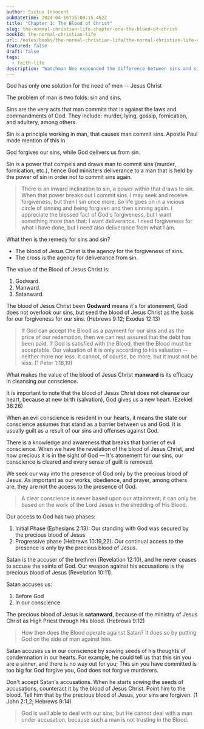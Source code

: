 ```yaml
---
author: Sixtus Innocent
pubDatetime: 2024-04-16T16:00:15.462Z
title: "Chapter 1: The Blood of Christ"
slug: the-normal-christian-life-chapter-one-the-blood-of-christ
bookId: the-normal-christian-life
url: /notes/books/the-normal-christian-life/the-normal-christian-life-chapter-one-the-blood-of-christ
featured: false
draft: false
tags:
  - faith-life
description: "Watchman Nee expounded the difference between sins and sin. He further threw indepth light for the solution of sins as documented in the Scriptures."
---
```


God has only one solution for the need of men -- Jesus Christ

The problem of man is two folds: sin and sins.

Sins are the very acts that man commits that is against the laws and commandments of God. They include: murder, lying, gossip, fornication, and adultery, among others.

Sin is a principle working in man, that causes man commit sins. Apostle Paul made mention of this in

God forgives our sins, while God delivers us from sin.

Sin is a power that compels and draws man to commit sins (murder, fornication, etc.), hence God ministers deliverance to a man that is held by the power of sin in order not to commit sins again.

> There is an inward inclination to sin, a power within that draws to sin. When that power breaks out I commit sins. I may seek and receive forgiveness, but then I sin once more. So life goes on in a vicious circle of sinning and being forgiven and then sinning again. I appreciate the blessed fact of God's forgiveness, but I want something more than that: I want deliverance. I need forgiveness for what I have done, but I need also deliverance from what I am.

What then is the remedy for sins and sin?

- The blood of Jesus Christ is the agency for the forgiveness of sins.
- The cross is the agency for deliverance from sin.

The value of the Blood of Jesus Christ is:

1. Godward.
2. Manward.
3. Satanward.

The blood of Jesus Christ been **Godward** means it's for atonement, God does not overlook our sins, but seed the blood of Jesus Christ as the basis for our forgiveness for our sins. (Hebrews 9:12; Exodus 12:13)

> If God can accept the Blood as a payment for our sins and as the price of our redemption, then we can rest assured that the debt has been paid. If God is satisfied with the Blood, then the Blood must be acceptable. Our valuation of it is only according to His valuation -- neither more nor less. It cannot, of course, be more, but it must not be less. (1 Peter 1:18,19)

What makes the value of the blood of Jesus Christ **manward** is its efficacy in cleansing our conscience.

It is important to note that the blood of Jesus Christ does not cleanse our heart, because at new birth (salvation), God gives us a new heart. (Ezekiel 36:26)

When an evil conscience is resident in our hearts, it means the state our conscience assumes that stand as a barrier between us and God. It is usually guilt as a result of our sins and offenses against God.

There is a knowledge and awareness that breaks that barrier of evil conscience. When we have the revelation of the blood of Jesus Christ, and how precious it is in the sight of God — It's atonement for our sins, our conscience is cleared and every sense of guilt is removed.

We seek our way into the presence of God only by the precious blood of Jesus. As important as our works, obedience, and prayer, among others are, they are not the access to the presence of God.

> A clear conscience is never based upon our attainment; it can only be based on the work of the Lord Jesus in the shedding of His Blood.

Our access to God has two phases:

1. Initial Phase (Ephesians 2:13): Our standing with God was secured by the precious blood of Jesus
2. Progressive phase (Hebrews 10:19,22): Our continual access to the presence is only by the precious blood of Jesus.

Satan is the accuser of the brethren (Revelation 12:10), and he never ceases to accuse the saints of God. Our weapon against his accusations is the precious blood of Jesus (Revelation 10:11).

Satan accuses us:

1. Before God
2. In our conscience

The precious blood of Jesus is **satanward**, because of the ministry of Jesus Christ as High Priest through His blood. (Hebrews 9:12)

> How then does the Blood operate against Satan? It does so by putting God on the side of man against him.

Satan accuses us in our conscience by sowing seeds of his thoughts of condemnation in our hearts. For example, he could tell us that this sin you are a sinner, and there is no way out for you; This sin you have committed is too big for God forgive you, God does not forgive murderers.

Don't accept Satan's accusations. When he starts sowing the seeds of accusations, counteract it by the blood of Jesus Christ. Point him to the blood. Tell him that by the precious blood of Jesus, your sins are forgiven. (1 John 2:1,2; Hebrews 9:14)

> God is well able to deal with our sins; but He cannot deal with a man under accusation, because such a man is not trusting in the Blood.
